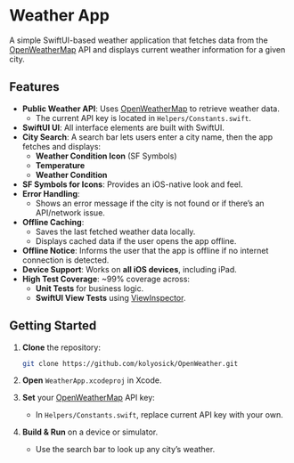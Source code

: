 # Weather App

A simple SwiftUI-based weather application that fetches data from the [OpenWeatherMap](https://openweathermap.org/) API and displays current weather information for a given city.

## Features

- **Public Weather API**: Uses [OpenWeatherMap](https://openweathermap.org/) to retrieve weather data.
  - The current API key is located in `Helpers/Constants.swift`.
- **SwiftUI UI**: All interface elements are built with SwiftUI.
- **City Search**: A search bar lets users enter a city name, then the app fetches and displays:
  - **Weather Condition Icon** (SF Symbols)
  - **Temperature**  
  - **Weather Condition**  
- **SF Symbols for Icons**: Provides an iOS-native look and feel.
- **Error Handling**:
  - Shows an error message if the city is not found or if there’s an API/network issue.
- **Offline Caching**:
  - Saves the last fetched weather data locally.
  - Displays cached data if the user opens the app offline.
- **Offline Notice**: Informs the user that the app is offline if no internet connection is detected.
- **Device Support**: Works on **all iOS devices**, including iPad.
- **High Test Coverage**: ~99% coverage across:
  - **Unit Tests** for business logic.
  - **SwiftUI View Tests** using [ViewInspector](https://github.com/nalexn/ViewInspector).

## Getting Started

1. **Clone** the repository:  
   ```bash
   git clone https://github.com/kolyosick/OpenWeather.git
   ```

2. **Open** `WeatherApp.xcodeproj` in Xcode.

3. **Set** your [OpenWeatherMap](https://openweathermap.org/) API key:
   - In `Helpers/Constants.swift`, replace current API key with your own.

4. **Build & Run** on a device or simulator.  
   - Use the search bar to look up any city’s weather.
